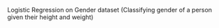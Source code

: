 Logistic Regression on Gender dataset (Classifying gender of a person given their height and weight)
